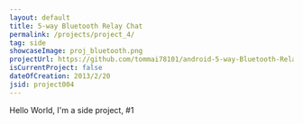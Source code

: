 ```yaml
---
layout: default
title: 5-way Bluetooth Relay Chat
permalink: /projects/project_4/
tag: side
showcaseImage: proj_bluetooth.png
projectUrl: https://github.com/tommai78101/android-5-way-Bluetooth-Relay
isCurrentProject: false
dateOfCreation: 2013/2/20
jsid: project004
---
```


Hello World, I'm a side project, #1
